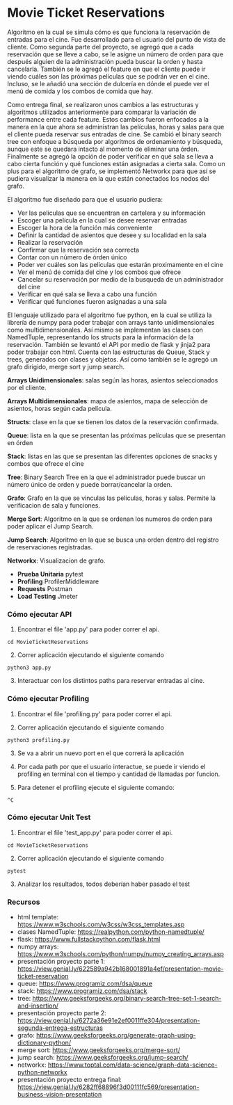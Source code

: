 # Movie Ticket Reservations
Algoritmo en la cual se simula cómo es que funciona la reservación de entradas para el cine. Fue desarrollado para el usuario del punto de vista de cliente. Como segunda parte del proyecto, se agregó que a cada reservación que se lleve a cabo, se le asigne un número de orden para que después alguien de la administración pueda buscar la orden y hasta cancelarla. También se le agregó el feature en que el cliente puede ir viendo cuáles son las próximas películas que se podrán ver en el cine. Incluso, se le añadió una sección de dulcería en dónde el puede ver el menú de comida y los combos de comida que hay.

Como entrega final, se realizaron unos cambios a las estructuras y algoritmos utilizados anteriormente para comparar la variación de performance entre cada feature. Estos cambios fueron enfocados a la manera en la que ahora se administran las películas, horas y salas para que el cliente pueda reservar sus entradas de cine. Se cambió el binary search tree con enfoque a búsqueda por algoritmos de ordenamiento y búsqueda, aunque este se quedara intacto al momento de eliminar una órden. Finalmente se agregó la opción de poder verificar en qué sala se lleva a cabo cierta función y qué funciones están asignadas a cierta sala. Como un plus para el algoritmo de grafo, se implementó Networkx para que así se pudiera visualizar la manera en la que están conectados los nodos del grafo.

El algoritmo fue diseñado para que el usuario pudiera:
- Ver las peliculas que se encuentran en cartelera y su información 
- Escoger una película en la cual se desee reservar entradas 
- Escoger la hora de la función más conveniente
- Definir la cantidad de asientos que desee y su localidad en la sala
- Realizar la reservación
- Confirmar que la reservación sea correcta
- Contar con un número de órden único
- Poder ver cuáles son las películas que estarán proximamente en el cine
- Ver el menú de comida del cine y los combos que ofrece
- Cancelar su reservación por medio de la busqueda de un administrador del cine
- Verificar en qué sala se lleva a cabo una función
- Verificar qué funciones fueron asignadas a una sala

El lenguaje utilizado para el algoritmo fue python, en la cual se utiliza la librería de numpy para poder trabajar con arrays tanto unidimensionales como multidimensionales. Así mismo se implementan las clases con NamedTuple, representando los structs para la información de la reservación. También se levantó el API por medio de flask y jinja2 para poder trabajar con html. Cuenta con las estructuras de Queue, Stack y trees, generados con clases y objetos. Así como también se le agregó un grafo dirigido, merge sort y jump search.

**Arrays Unidimensionales**: salas según las horas, asientos seleccionados por el cliente.

**Arrays Multidimensionales**: mapa de asientos, mapa de selección de asientos, horas según cada película.

**Structs**: clase en la que se tienen los datos de la reservación confirmada.

**Queue**: lista en la que se presentan las próximas películas que se presentan en órden

**Stack**: listas en las que se presentan las diferentes opciones de snacks y combos que ofrece el cine

**Tree**: Binary Search Tree en la que el administrador puede buscar un número único de orden y puede borrar/cancelar la orden.

**Grafo**: Grafo en la que se vinculas las peliculas, horas y salas. Permite la verificacion de sala y funciones.

**Merge Sort**: Algoritmo en la que se ordenan los numeros de orden para poder aplicar el Jump Search.

**Jump Search**: Algoritmo en la que se busca una orden dentro del registro de reservaciones registradas.

**Networkx**: Visualizacion de grafo.

- **Prueba Unitaria** pytest
- **Profiling** ProfilerMiddleware
- **Requests** Postman
- **Load Testing** Jmeter

### Cómo ejecutar API
1. Encontrar el file 'app.py' para poder correr el api.
```
cd MovieTicketReservations
```

2. Correr aplicación ejecutando el siguiente comando
```
python3 app.py
```

3. Interactuar con los distintos paths para reservar entradas al cine.

### Cómo ejecutar Profiling
1. Encontrar el file 'profiling.py' para poder correr el api.

2. Correr aplicación ejecutando el siguiente comando
```
python3 profiling.py
```

3. Se va a abrir un nuevo port en el que correrá la aplicación

4. Por cada path por que el usuario interactue, se puede ir viendo el profiling en terminal con el tiempo y cantidad de llamadas por funcion.

5. Para detener el profiling ejecute el siguiente comando:
```
^C
```
### Cómo ejecutar Unit Test
1. Encontrar el file 'test_app.py' para poder correr el api.
```
cd MovieTicketReservations
```

2. Correr aplicación ejecutando el siguiente comando
```
pytest
```

3. Analizar los resultados, todos deberían haber pasado el test

### Recursos
- html template: https://www.w3schools.com/w3css/w3css_templates.asp
- clases NamedTuple: https://realpython.com/python-namedtuple/
- flask: https://www.fullstackpython.com/flask.html
- numpy arrays: https://www.w3schools.com/python/numpy/numpy_creating_arrays.asp
- presentación proyecto parte 1: https://view.genial.ly/622589a942b168001891a4ef/presentation-movie-ticket-reservation 
- queue: https://www.programiz.com/dsa/queue
- stack: https://www.programiz.com/dsa/stack
- tree: https://www.geeksforgeeks.org/binary-search-tree-set-1-search-and-insertion/
- presentación proyecto parte 2: https://view.genial.ly/6272a36e91e2ef0011ffe304/presentation-segunda-entrega-estructuras
- grafo: https://www.geeksforgeeks.org/generate-graph-using-dictionary-python/
- merge sort: https://www.geeksforgeeks.org/merge-sort/
- jump search: https://www.geeksforgeeks.org/jump-search/
- networkx: https://www.toptal.com/data-science/graph-data-science-python-networkx
- presentación proyecto entrega final: https://view.genial.ly/6282ff68896f3d00111fc569/presentation-business-vision-presentation
